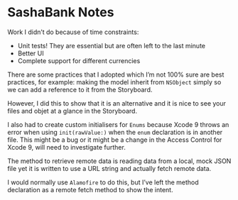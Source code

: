# SashaBank Notes
Work I didn’t do because of time constraints:

* Unit tests! They are essential but are often left to the last minute
* Better UI
* Complete support for different currencies

There are some practices that I adopted which I’m not 100% sure are best practices, for example: making the model inherit from `NSObject` simply so we can add a reference to it from the Storyboard.

However, I did this to show that it is an alternative and it is nice to see your files and objet at a glance in the Storyboard.

I also had to create custom initialisers for `Enums` because Xcode 9 throws an error when using `init(rawValue:)` when the `enum` declaration is in another file. This might be a bug or it might be a change in the Access Control for Xcode 9, will need to investigate further.

The method to retrieve remote data is reading data from a local, mock JSON file yet it is written to use a URL string and actually fetch remote data.

I would normally use `Alamofire` to do this, but I’ve left the method declaration as a remote fetch method to show the intent.
